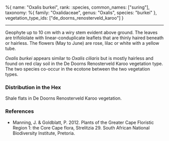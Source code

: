 %{
name: "Oxalis burkei",
rank: :species,
common_names: ["suring"],
taxonomy: %{
family: "Oxalidaceae",
genus: "Oxalis",
species: "burkei"
},
vegetation_type_ids: ["de_doorns_renosterveld_karoo"]
}

---

Geophyte up to 10 cm with a wiry stem evident above ground. The leaves are trifoliolate with linear-conduplicate
leaflets that are thinly haired beneath or hairless. The flowers (May to June) are rose, lilac or white with a yellow tube.

<!-- read more -->

_Oxalis burkei_ appears similar to _Oxalis ciliaris_ but is mostly hairless and found on red clay soil in the
De Doorns Renosterveld Karoo vegetation type. The two species co-occur in the ecotone between the two vegetation types.

### Distribution in the Hex

Shale flats in De Doorns Renosterveld Karoo vegetation.

### References

- Manning, J. & Goldblatt, P. 2012. Plants of the Greater Cape Floristic Region 1: the Core Cape flora, Strelitzia 29. South African National Biodiversity Institute, Pretoria.
